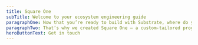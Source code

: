 ```yaml
---
title: Square One
subTitle: Welcome to your ecosystem engineering guide
paragraphOne: Now that you’re ready to build with Substrate, where do you start? The ecosystem represents a blank canvas for your blockchain development, complete with all the tools and community knowledge necessary to help any project thrive.
paragraphTwo: That’s why we created Square One — a custom-tailored program to guide you through the wealth of resources available to Substrate builders and the wider community.
heroButtonText: Get in touch
---
```

